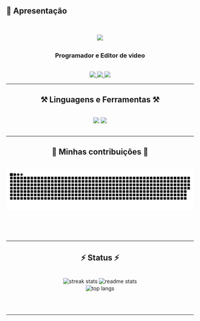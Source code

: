 
## 🌟 Apresentação
<h1 align="center">
    <img src="https://readme-typing-svg.herokuapp.com/?font=Righteous&size=35&center=true&vCenter=true&width=500&height=70&duration=4000&lines=Olá, tudo bem?+👋;'Meu nome é Bruno Duran';" />
</h1>





<h3 align="center">Programador e Editor de video</h3>

<br/>


 
<div align="center"> 
  <a href="mailto:duranteodoro20@gmail.com">
    <img src="https://img.shields.io/badge/Gmail-333333?style=for-the-badge&logo=gmail&logoColor=red" />
  </a>

  </a>
<a href="https://www.instagram.com/bruno.thz016" target="_blank">
    <img src="https://img.shields.io/badge/Instagram-E4405F?style=for-the-badge&logo=instagram&logoColor=white" target="_blank" />
</a>

 </a>
<a href="https://wa.me/5516988282024" target="_blank">
    <img src="https://img.shields.io/badge/WhatsApp-25D366?style=for-the-badge&logo=whatsapp&logoColor=white" target="_blank" />
</a>

</div>

 <hr/>
 
<h2 align="center">⚒️ Linguagens e Ferramentas ⚒️</h2>
<br/>
<div align="center">
    <img src="https://skillicons.dev/icons?i=react,bootstrap,html,css,vscode,github,figma,tailwind,apple,arduino,discord,eclipse,linux,visualstudio,wordpress" />
    <img src="https://skillicons.dev/icons?i=nodejs,python,javascript,typescript,express,firebase,mongodb,c,java,nextjs,mysql,flask,autocad,azure,cs,cloudflare,flask,kafka,nodejs,react,sqlite,spring,tailwind" /><br>
</div>

<br/>
<hr/>

<div align="center">
  <h2>🐍 Minhas contribuições 🐍</h2>
  <br>
  <img alt="snake eating my contributions" src="https://github.com/BrunoDuranTeodoro/BrunoDuranTeodoro/blob/output/github-snake-dark.svg" />
  
  <br/><br/><br/>
</div>

<hr/>

<h2 align="center">⚡ Status ⚡</h2>
<br>
<div align="center">
  <img width=390 src="https://github-readme-streak-stats-salesp07.vercel.app/?user=BrunoDuranTeodoro&count_private=true&theme=react&border_radius=10" alt="streak stats"/>
  <img width=390 src="https://github-readme-stats-salesp07.vercel.app/api?username=BrunoDuranTeodoro&count_private=true&show_icons=true&theme=react&rank_icon=github&border_radius=10" alt="readme stats" />
  <br/>
  <img width=325 align="center" src="https://github-readme-stats-salesp07.vercel.app/api/top-langs/?username=BrunoDuranTeodoro&hide=HTML&langs_count=8&layout=compact&theme=react&border_radius=10&size_weight=0.5&count_weight=0.5&exclude_repo=github-readme-stats" alt="top langs" />
</div>


<br/><br/>

<hr/>
